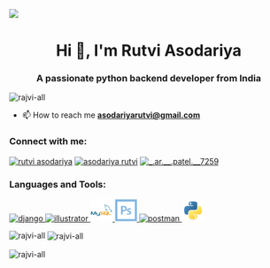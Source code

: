 <img src ="https://user-images.githubusercontent.com/73159092/106097036-9e8f2980-615c-11eb-9860-5aa437be7fc9.gif">

<h1 align="center">Hi 👋, I'm Rutvi Asodariya</h1>
<h3 align="center">A passionate python backend developer from India</h3>

<p align="left"> <img src="https://komarev.com/ghpvc/?username=rajvi-all&label=Profile%20views&color=0e75b6&style=flat" alt="rajvi-all" /> </p>

- 📫 How to reach me **asodariyarutvi@gmail.com**

<h3 align="left">Connect with me:</h3>
<p align="left">
<a href="https://linkedin.com/in/rutvi asodariya" target="blank"><img align="center" src="https://raw.githubusercontent.com/rahuldkjain/github-profile-readme-generator/master/src/images/icons/Social/linked-in-alt.svg" alt="rutvi asodariya" height="30" width="40" /></a>
<a href="https://fb.com/asodariya rutvi" target="blank"><img align="center" src="https://raw.githubusercontent.com/rahuldkjain/github-profile-readme-generator/master/src/images/icons/Social/facebook.svg" alt="asodariya rutvi" height="30" width="40" /></a>
<a href="https://instagram.com/_.ar.__.patel.__7259" target="blank"><img align="center" src="https://raw.githubusercontent.com/rahuldkjain/github-profile-readme-generator/master/src/images/icons/Social/instagram.svg" alt="_.ar.__.patel.__7259" height="30" width="40" /></a>
</p>

<h3 align="left">Languages and Tools:</h3>
<p align="left"> <a href="https://www.djangoproject.com/" target="_blank" rel="noreferrer"> <img src="https://cdn.worldvectorlogo.com/logos/django.svg" alt="django" width="40" height="40"/> </a> <a href="https://www.adobe.com/in/products/illustrator.html" target="_blank" rel="noreferrer"> <img src="https://www.vectorlogo.zone/logos/adobe_illustrator/adobe_illustrator-icon.svg" alt="illustrator" width="40" height="40"/> </a> <a href="https://www.mysql.com/" target="_blank" rel="noreferrer"> <img src="https://raw.githubusercontent.com/devicons/devicon/master/icons/mysql/mysql-original-wordmark.svg" alt="mysql" width="40" height="40"/> </a> <a href="https://www.photoshop.com/en" target="_blank" rel="noreferrer"> <img src="https://raw.githubusercontent.com/devicons/devicon/master/icons/photoshop/photoshop-line.svg" alt="photoshop" width="40" height="40"/> </a> <a href="https://postman.com" target="_blank" rel="noreferrer"> <img src="https://www.vectorlogo.zone/logos/getpostman/getpostman-icon.svg" alt="postman" width="40" height="40"/> </a> <a href="https://www.python.org" target="_blank" rel="noreferrer"> <img src="https://raw.githubusercontent.com/devicons/devicon/master/icons/python/python-original.svg" alt="python" width="40" height="40"/> </a> </p>

<p><img align="left" src="https://github-readme-stats.vercel.app/api/top-langs?username=rajvi-all&show_icons=true&locale=en&layout=compact" alt="rajvi-all" /></p>

<p>&nbsp;<img align="center" src="https://github-readme-stats.vercel.app/api?username=rajvi-all&show_icons=true&locale=en" alt="rajvi-all" /></p>

<p><img align="center" src="https://github-readme-streak-stats.herokuapp.com/?user=rajvi-all&" alt="rajvi-all" /> </p>
